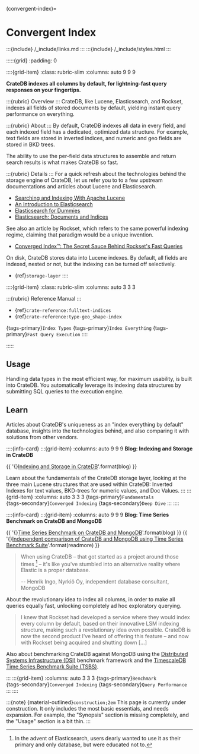 (convergent-index)=

# Convergent Index

:::{include} /_include/links.md
:::
:::{include} /_include/styles.html
:::


:::::{grid}
:padding: 0

::::{grid-item}
:class: rubric-slim
:columns: auto 9 9 9

**CrateDB indexes all columns by default,
for lightning-fast query responses on your fingertips.**

:::{rubric} Overview
:::
CrateDB, like Lucene, Elasticsearch, and Rockset, indexes all fields of stored
documents by default, yielding instant query performance on everything.

:::{rubric} About
:::
By default, CrateDB indexes all data in every field, and each indexed field has
a dedicated, optimized data structure. For example, text fields are stored in
inverted indices, and numeric and geo fields are stored in BKD trees.

The ability to use the per-field data structures to assemble and return search
results is what makes CrateDB so fast.

:::{rubric} Details
:::
For a quick refresh about the technologies behind the storage engine of CrateDB,
let us refer you to to a few upstream documentations and articles about Lucene
and Elasticsearch.

- [Searching and Indexing With Apache Lucene]
- [An Introduction to Elasticsearch]
- [Elasticsearch for Dummies]
- [Elasticsearch: Documents and Indices]

See also an article by Rockset, which refers to the same powerful indexing
regime, claiming that paradigm would be a unique invention.

- [Converged Index™: The Secret Sauce Behind Rockset's Fast Queries]

On disk, CrateDB stores data into Lucene indexes. By default, all fields are indexed,
nested or not, but the indexing can be turned off selectively.

- {ref}`storage-layer`
::::


::::{grid-item}
:class: rubric-slim
:columns: auto 3 3 3

:::{rubric} Reference Manual
:::
- {ref}`crate-reference:fulltext-indices`
- {ref}`crate-reference:type-geo_shape-index`

{tags-primary}`Index Types`
{tags-primary}`Index Everything`
{tags-primary}`Fast Query Execution`
::::

:::::



## Usage

Handling data types in the most efficient way, for maximum usability, is built
into CrateDB. You automatically leverage its indexing data structures by
submitting SQL queries to the execution engine.


## Learn

Articles about CrateDB's uniqueness as an "index everything by default"
database, insights into the technologies behind, and also comparing it
with solutions from other vendors.



::::{info-card}
:::{grid-item}
:columns: auto 9 9 9
**Blog: Indexing and Storage in CrateDB**

{{ '{}[Indexing and Storage in CrateDB]'.format(blog) }}

Learn about the fundamentals of the CrateDB storage layer,
looking at the three main Lucene structures that are used within CrateDB:
Inverted Indexes for text values, BKD-trees for numeric values, and Doc Values.
:::
:::{grid-item}
:columns: auto 3 3 3
{tags-primary}`Fundamentals` \
{tags-secondary}`Converged Indexing`
{tags-secondary}`Deep Dive`
:::
::::


::::{info-card}
:::{grid-item}
:columns: auto 9 9 9
**Blog: Time Series Benchmark on CrateDB and MongoDB**

{{ '{}[Time Series Benchmark on CrateDB and MongoDB]'.format(blog) }} {{ '{}[Independent comparison of CrateDB and MongoDB using Time Series Benchmark Suite]'.format(readmore) }}

> When using CrateDB – that got started as a project around those times [^es-advent] –
> it's like you've stumbled into an alternative reality where Elastic is a
> proper database.
> 
> -- Henrik Ingo, Nyrkiö Oy, independent database consultant, MongoDB

About the revolutionary idea to index all columns, in order to make all
queries equally fast, unlocking completely ad hoc exploratory querying.

> I knew that Rockset had developed a service where they would index every
> column by default, based on their innovative LSM indexing structure,
> making such a revolutionary idea even possible. CrateDB is now the
> second product I've heard of offering this feature – and now with
> Rockset being acquired and shutting down [...]

Also about benchmarking CrateDB against MongoDB using the [Distributed Systems
Infrastructure (DSI)] benchmark framework and the [TimescaleDB Time Series
Benchmark Suite (TSBS)].

[^es-advent]: In the advent of Elasticsearch, users dearly wanted to use it
as their primary and only database, but were educated not to.


:::
:::{grid-item}
:columns: auto 3 3 3
{tags-primary}`Benchmark` \
{tags-secondary}`Converged Indexing`
{tags-secondary}`Query Performance`
:::
::::



:::{note}
{material-outlined}`construction;2em` This page is currently under construction.
It only includes the most basic essentials, and needs expansion. For example,
the "Synopsis" section is missing completely, and the "Usage" section is a
bit thin.
:::


[An Introduction to Elasticsearch]: https://dzone.com/articles/an-introduction-to-elasticsearch
[Converged Index™: The Secret Sauce Behind Rockset's Fast Queries]: https://rockset.com/blog/converged-indexing-the-secret-sauce-behind-rocksets-fast-queries/
[Distributed Systems Infrastructure (DSI)]: https://github.com/nyrkio/dsi
[Elasticsearch for Dummies]: https://dzone.com/articles/elasticsearch-for-dummies
[Elasticsearch: Documents and Indices]: https://www.elastic.co/guide/en/elasticsearch/reference/current/documents-indices.html
[Independent comparison of CrateDB and MongoDB using Time Series Benchmark Suite]: https://blog.nyrkio.com/wp-content/uploads/2024/07/Nyrkio-comparison-of-CrateDB-and-MongoDB-with-TSBS-v2.pdf
[Indexing and Storage in CrateDB]: https://cratedb.com/blog/indexing-and-storage-in-cratedb
[Searching and Indexing With Apache Lucene]: https://dzone.com/articles/apache-lucene-a-high-performance-and-full-featured
[Time Series Benchmark on CrateDB and MongoDB]: https://blog.nyrkio.com/2024/07/11/timeseries-benchmark-on-cratedb-and-mongodb/
[TimescaleDB Time Series Benchmark Suite (TSBS)]: https://github.com/timescale/tsbs
